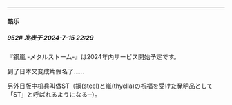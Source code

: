 ﻿
*****

####  酷乐  
##### 952#       发表于 2024-7-15 22:29

『鋼嵐 -メタルストーム-』は2024年内サービス開始予定です。

到了日本又变成片假名了……

另外日版中机兵叫做ST（鋼(steel)と嵐(thyella)の祝福を受けた発明品として「ST」と呼ばれるようになる─）。

